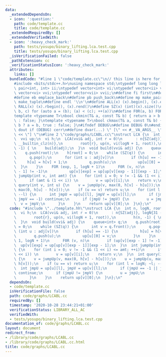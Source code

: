 ```yaml
---
data:
  _extendedDependsOn:
  - icon: ':question:'
    path: code/template.cc
    title: code/template.cc
  _extendedRequiredBy: []
  _extendedVerifiedWith:
  - icon: ':heavy_check_mark:'
    path: tests/yosupo/binary_lifting.lca.test.cpp
    title: tests/yosupo/binary_lifting.lca.test.cpp
  _isVerificationFailed: false
  _pathExtension: cc
  _verificationStatusIcon: ':heavy_check_mark:'
  attributes:
    links: []
  bundledCode: "#line 1 \"code/template.cc\"\n// this line is here for a reason\n\
    #include <bits/stdc++.h>\nusing namespace std;\ntypedef long long ll;\ntypedef\
    \ pair<int, int> ii;\ntypedef vector<int> vi;\ntypedef vector<ii> vii;\ntypedef\
    \ vector<vi> vvi;\ntypedef vector<vii> vvii;\n#define fi first\n#define se second\n\
    #define eb emplace_back\n#define pb push_back\n#define mp make_pair\n#define mt\
    \ make_tuple\n#define endl '\\n'\n#define ALL(x) (x).begin(), (x).end()\n#define\
    \ RALL(x) (x).rbegin(), (x).rend()\n#define SZ(x) (int)(x).size()\n#define FOR(a,\
    \ b, c) for (auto a = (b); (a) < (c); ++(a))\n#define F0R(a, b) FOR (a, 0, (b))\n\
    template <typename T>\nbool ckmin(T& a, const T& b) { return a > b ? a = b, true\
    \ : false; }\ntemplate <typename T>\nbool ckmax(T& a, const T& b) { return a <\
    \ b ? a = b, true : false; }\n#ifndef DEBUG\n#define DEBUG 0\n#endif\n#define\
    \ dout if (DEBUG) cerr\n#define dvar(...) \" [\" << #__VA_ARGS__ \": \" << (__VA_ARGS__)\
    \ << \"] \"\n#line 2 \"code/graphs/LCABL.cc\"\nstruct LCA {\n  int n, logN, root;\n\
    \  vvi up;\n  vi h;\n  LCA(vvi& adj, int r = 0)\n      : n{SZ(adj)}, logN{31 -\
    \ __builtin_clz(n)},\n        root{r}, up(n, vi(logN + 1, root)),\n        h(n,\
    \ -1) { \n    build(adj);\n  }\n  void build(vvi& adj) {\n    queue<int> q;\n\
    \    q.push(root);\n    h[root] = 0;\n    while (SZ(q)) {\n      int v = q.front();\n\
    \      q.pop();\n      for (int u : adj[v])\n        if (h[u] == -1) {\n     \
    \     h[u] = h[v] + 1;\n          q.push(u);\n          up[u][0] = v;\n      \
    \  }\n    }\n    FOR (exp, 1, logN + 1)\n      F0R (v, n)\n        if (up[v][exp\
    \ - 1] != -1)\n          up[v][exp] = up[up[v][exp - 1]][exp - 1];\n  }\n  int\
    \ jumpUp(int v, int amt) {\n    for (int i = 0; v != -1 && (1 << i) <= amt; ++i)\n\
    \      if (amt & (1 << i)) \n        v = up[v][i];\n    return v;\n  }\n  int\
    \ query(int v, int u) {\n    v = jumpUp(v, max(0, h[v] - h[u]));\n    u = jumpUp(u,\
    \ max(0, h[u] - h[v]));\n    if (u == v) return u;\n    for (int l = logN; ~l;\
    \ --l) {\n      int jmpU = up[u][l], jmpV = up[v][l];\n      if (jmpU == -1 ||\
    \ jmpV == -1) continue;\n      if (jmpU != jmpV) {\n        u = jmpU;\n      \
    \  v = jmpV;\n      }\n    }\n    return up[v][0];\n  }\n};\n"
  code: "#include \"../template.hh\"\nstruct LCA {\n  int n, logN, root;\n  vvi up;\n\
    \  vi h;\n  LCA(vvi& adj, int r = 0)\n      : n{SZ(adj)}, logN{31 - __builtin_clz(n)},\n\
    \        root{r}, up(n, vi(logN + 1, root)),\n        h(n, -1) { \n    build(adj);\n\
    \  }\n  void build(vvi& adj) {\n    queue<int> q;\n    q.push(root);\n    h[root]\
    \ = 0;\n    while (SZ(q)) {\n      int v = q.front();\n      q.pop();\n      for\
    \ (int u : adj[v])\n        if (h[u] == -1) {\n          h[u] = h[v] + 1;\n  \
    \        q.push(u);\n          up[u][0] = v;\n        }\n    }\n    FOR (exp,\
    \ 1, logN + 1)\n      F0R (v, n)\n        if (up[v][exp - 1] != -1)\n        \
    \  up[v][exp] = up[up[v][exp - 1]][exp - 1];\n  }\n  int jumpUp(int v, int amt)\
    \ {\n    for (int i = 0; v != -1 && (1 << i) <= amt; ++i)\n      if (amt & (1\
    \ << i)) \n        v = up[v][i];\n    return v;\n  }\n  int query(int v, int u)\
    \ {\n    v = jumpUp(v, max(0, h[v] - h[u]));\n    u = jumpUp(u, max(0, h[u] -\
    \ h[v]));\n    if (u == v) return u;\n    for (int l = logN; ~l; --l) {\n    \
    \  int jmpU = up[u][l], jmpV = up[v][l];\n      if (jmpU == -1 || jmpV == -1)\
    \ continue;\n      if (jmpU != jmpV) {\n        u = jmpU;\n        v = jmpV;\n\
    \      }\n    }\n    return up[v][0];\n  }\n};\n"
  dependsOn:
  - code/template.cc
  isVerificationFile: false
  path: code/graphs/LCABL.cc
  requiredBy: []
  timestamp: '2020-10-28 23:44:21+01:00'
  verificationStatus: LIBRARY_ALL_AC
  verifiedWith:
  - tests/yosupo/binary_lifting.lca.test.cpp
documentation_of: code/graphs/LCABL.cc
layout: document
redirect_from:
- /library/code/graphs/LCABL.cc
- /library/code/graphs/LCABL.cc.html
title: code/graphs/LCABL.cc
---
```

